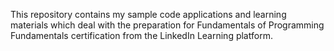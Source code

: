 This repository contains my sample code applications and learning materials which deal with the preparation for Fundamentals of Programming Fundamentals certification from the LinkedIn Learning platform.
